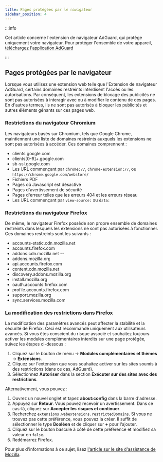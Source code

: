 ```yaml
---
title: Pages protégées par le navigateur
sidebar_position: 4
---
```


:::info

Cet article concerne l'extension de navigateur AdGuard, qui protège uniquement votre navigateur. Pour protéger l'ensemble de votre appareil, [téléchargez l'application AdGuard](https://adguard.com/download.html?auto=true)

:::

## Pages protégées par le navigateur

Lorsque vous utilisez une extension web telle que l'Extension de navigateur AdGuard, certains domaines restreints interdisent l'accès ou les autorisations. Par conséquent, les extensions de blocage des publicités ne sont pas autorisées à interagir avec ou à modifier le contenu de ces pages. En d'autres termes, ils ne sont pas autorisés à bloquer les publicités et autres éléments gênants sur ces pages web.

### Restrictions du navigateur Chromium

Les navigateurs basés sur Chromium, tels que Google Chrome, maintiennent une liste de domaines restreints auxquels les extensions ne sont pas autorisées à accéder. Ces domaines comprennent :

- clients.google.com
- clients[0-9]+.google.com
- sb-ssl.google.com
- Les URL commençant par `chrome://`, `chrome-extension://`, ou `https://chrome.google.com/webstore/`
- Fichiers PDF
- Pages où Javascript est désactivé
- Pages d'avertissement de sécurité
- Pages d'erreur telles que les erreurs 404 et les erreurs réseau
- Les URL commençant par `view-source:` ou `data:`

### Restrictions du navigateur Firefox

De même, le navigateur Firefox possède son propre ensemble de domaines restreints dans lesquels les extensions ne sont pas autorisées à fonctionner. Ces domaines restreints sont les suivants :

- accounts-static.cdn.mozilla.net
- accounts.firefox.com
- addons.cdn.mozilla.net --
- addons.mozilla.org
- api.accounts.firefox.com
- content.cdn.mozilla.net
- discovery.addons.mozilla.org
- install.mozilla.org
- oauth.accounts.firefox.com
- profile.accounts.firefox.com
- support.mozilla.org
- sync.services.mozilla.com

### La modification des restrictions dans Firefox

La modification des paramètres avancés peut affecter la stabilité et la sécurité de Firefox. Ceci est recommandé uniquement aux utilisateurs avancés. Si vous êtes conscient du risque associé et souhaitez toujours activer les modules complémentaires interdits sur une page protégée, suivez les étapes ci-dessous :

1. Cliquez sur le bouton de menu → **Modules complémentaires et thèmes** → **Extensions**.
2. Cliquez sur l'extension que vous souhaitez activer sur les sites soumis à des restrictions (dans ce cas, AdGuard).
3. Sélectionnez **Autoriser** dans la section **Exécuter sur des sites avec des restrictions**.

Alternativement, vous pouvez :

1. Ouvrez un nouvel onglet et tapez **about:config** dans la barre d'adresse.
2. Appuyez sur **Retour**. Vous pouvez recevoir un avertissement. Dans ce cas-là, cliquez sur **Accepter les risques et continuer**.
3. Recherchez `extensions.webextensions.restrictedDomains`. Si vous ne trouvez pas cette préférence, vous pouvez la créer. Il suffit de sélectionner le type **Booléen** et de cliquer sur **+** pour l'ajouter.
4. Cliquez sur le bouton bascule à côté de cette préférence et modifiez sa valeur en `false`.
5. Redémarrez Firefox.

Pour plus d'informations à ce sujet, lisez [l'article sur le site d'assistance de Mozilla](https://mzl.la/3POXoWi).

